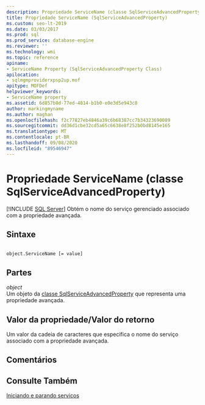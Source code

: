 ```yaml
---
description: Propriedade ServiceName (classe SqlServiceAdvancedProperty)
title: Propriedade ServiceName (SqlServiceAdvancedProperty)
ms.custom: seo-lt-2019
ms.date: 03/03/2017
ms.prod: sql
ms.prod_service: database-engine
ms.reviewer: ''
ms.technology: wmi
ms.topic: reference
apiname:
- ServiceName Property (SqlServiceAdvancedProperty Class)
apilocation:
- sqlmgmproviderxpsp2up.mof
apitype: MOFDef
helpviewer_keywords:
- ServiceName property
ms.assetid: 6d857b8d-77ed-4014-b1b0-e0e3d5e943c8
author: markingmyname
ms.author: maghan
ms.openlocfilehash: f2c77827eb4846a39c6b68387cc7b34323690089
ms.sourcegitcommit: dd36d1cbe32cd5a65c6638e8f252b0bd8145e165
ms.translationtype: MT
ms.contentlocale: pt-BR
ms.lasthandoff: 09/08/2020
ms.locfileid: "89546947"
---
```

# <a name="servicename-property-sqlserviceadvancedproperty-class"></a>Propriedade ServiceName (classe SqlServiceAdvancedProperty)
[!INCLUDE [SQL Server](../../../includes/applies-to-version/sqlserver.md)]
  Obtém o nome do serviço gerenciado associado com a propriedade avançada.  
  
## <a name="syntax"></a>Sintaxe  
  
```  
  
object.ServiceName [= value]  
```  
  
## <a name="parts"></a>Partes  
 *object*  
 Um objeto da [classe SqlServiceAdvancedProperty](../../../relational-databases/wmi-provider-configuration-classes/sqlserviceadvancedproperty-class/sqlserviceadvancedproperty-class.md) que representa uma propriedade avançada.  
  
## <a name="property-valuereturn-value"></a>Valor da propriedade/Valor do retorno  
 Um valor da cadeia de caracteres que especifica o nome do serviço associado com a propriedade avançada.  
  
## <a name="remarks"></a>Comentários  
  
## <a name="see-also"></a>Consulte Também  
 [Iniciando e parando serviços](https://technet.microsoft.com/library/ms174886\(v=sql.105\).aspx)  
  
  
